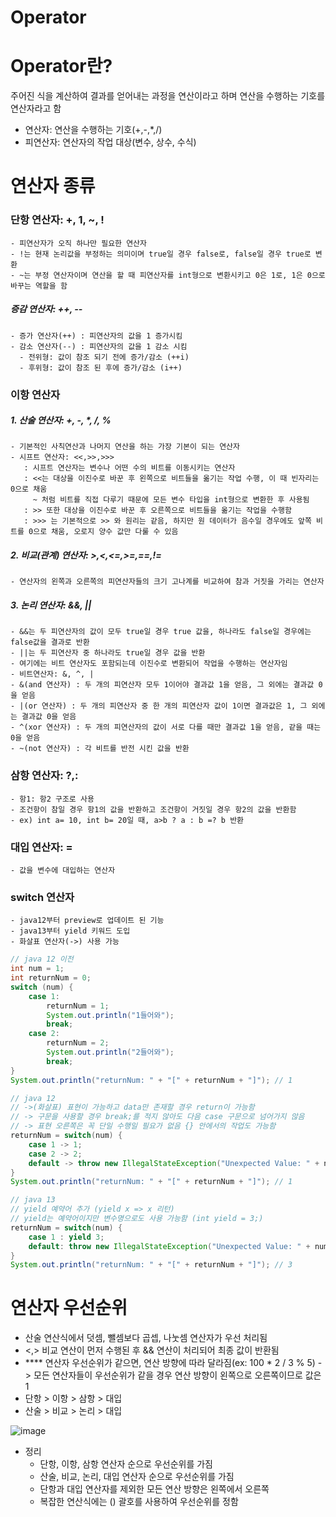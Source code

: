 # Operator
# Operator란?
주어진 식을 계산하여 결과를 얻어내는 과정을 연산이라고 하며 연산을 수행하는 기호를 연산자라고 함
- 연산자: 연산을 수행하는 기호(+,-,*,/)
- 피연산자: 연산자의 작업 대상(변수, 상수, 수식)

# 연산자 종류
### 단항 연산자: +, 1, ~, !
    - 피연산자가 오직 하나만 필요한 연산자
    - !는 현재 논리값을 부정하는 의미이며 true일 경우 false로, false일 경우 true로 변환
    - ~는 부정 연산자이며 연산을 할 때 피연산자를 int형으로 변환시키고 0은 1로, 1은 0으로 바꾸는 역할을 함

##### 증감 연산자: ++, --
    - 증가 연산자(++) : 피연산자의 값을 1 증가시킴
    - 감소 연산자(--) : 피연산자의 값을 1 감소 시킴
      - 전위형: 값이 참조 되기 전에 증가/감소 (++i)
      - 후위형: 값이 참조 된 후에 증가/감소 (i++)

### 이항 연산자
##### 1. 산술 연산자: +, -, *, /, %
    - 기본적인 사칙연산과 나머지 연산을 하는 가장 기본이 되는 연산자
    - 시프트 연산자: <<,>>,>>>
       : 시프트 연산자는 변수나 어떤 수의 비트를 이동시키는 연산자
       : <<는 대상을 이진수로 바꾼 후 왼쪽으로 비트들을 옮기는 작업 수행, 이 때 빈자리는 0으로 채움
         ~ 처럼 비트를 직접 다루기 때문에 모든 변수 타입을 int형으로 변환한 후 사용됨
       : >> 또한 대상을 이진수로 바꾼 후 오른쪽으로 비트들을 옮기는 작업을 수행함
       : >>> 는 기본적으로 >> 와 원리는 같음, 하지만 원 데이터가 음수일 경우에도 앞쪽 비트를 0으로 채움, 오로지 양수 값만 다룰 수 있음

##### 2. 비교(관계) 연산자: >,<,<=,>=,==,!=
    - 연산자의 왼쪽과 오른쪽의 피연산자들의 크기 고나계를 비교하여 참과 거짓을 가리는 연산자

##### 3. 논리 연산자: &&, ||
    - &&는 두 피연산자의 값이 모두 true일 경우 true 값을, 하나라도 false일 경우에는 false값을 결과로 반환
    - ||는 두 피연산자 중 하나라도 true일 경우 값을 반환
    - 여기에는 비트 연산자도 포함되는데 이진수로 변환되어 작업을 수행하는 연산자임
    - 비트연산자: &, ^, |
    - &(and 연산자) : 두 개의 피연산자 모두 1이어야 결과값 1을 얻음, 그 외에는 결과값 0을 얻음
    - |(or 연산자) : 두 개의 피연산자 중 한 개의 피연산자 값이 1이면 결과값은 1, 그 외에는 결과값 0을 얻음
    - ^(xor 연산자) : 두 개의 피연산자의 값이 서로 다를 때만 결과값 1을 얻음, 같을 때는 0을 얻음
    - ~(not 연산자) : 각 비트를 반전 시킨 값을 반환

### 삼항 연산자: ?,:
    - 항1: 항2 구조로 사용
    - 조건항이 참일 경우 항1의 값을 반환하고 조건항이 거짓일 경우 항2의 값을 반환함
    - ex) int a= 10, int b= 20일 때, a>b ? a : b =? b 반환

### 대입 연산자: =
    - 값을 변수에 대입하는 연산자

### switch 연산자
    - java12부터 preview로 업데이트 된 기능
    - java13부터 yield 키워드 도입
    - 화살표 연산자(->) 사용 가능

```java
// java 12 이전
int num = 1;
int returnNum = 0;
switch (num) {
    case 1:
        returnNum = 1;
        System.out.println("1들어와");
        break;
    case 2:
        returnNum = 2;
        System.out.println("2들어와");
        break;
}
System.out.println("returnNum: " + "[" + returnNum + "]"); // 1

// java 12
// ->(화살표) 표현이 가능하고 data만 존재할 경우 return이 가능함
// -> 구문을 사용할 경우 break;를 적지 않아도 다음 case 구문으로 넘어가지 않음
// -> 표현 오른쪽은 꼭 단일 수행일 필요가 없음 {} 안에서의 작업도 가능함
returnNum = switch(num) {
    case 1 -> 1;
    case 2 -> 2;
    default -> throw new IllegalStateException("Unexpected Value: " + num);
}
System.out.println("returnNum: " + "[" + returnNum + "]"); // 1

// java 13
// yield 예약어 추가 (yield x => x 리턴)
// yield는 예약어이지만 변수명으로도 사용 가능함 (int yield = 3;)
returnNum = switch(num) {
    case 1 : yield 3;
    default: throw new IllegalStateException("Unexpected Value: " + num);
}
System.out.println("returnNum: " + "[" + returnNum + "]"); // 3
```

# 연산자 우선순위
- 산술 연산식에서 덧셈, 뺄셈보다 곱셉, 나눗셈 연산자가 우선 처리됨
- <,> 비교 연산이 먼저 수행된 후 && 연산이 처리되어 최종 값이 반환됨
- **** 연산자 우선순위가 같으면, 연산 방향에 따라 달라짐(ex: 100 * 2 / 3 % 5)
    -> 모든 연산자들이 우선순위가 같을 경우 연산 방향이 왼쪽으로 오른쪽이므로 값은 1
- 단항 > 이항 > 삼항 > 대입
- 산술 > 비교 > 논리 > 대입

![image](https://user-images.githubusercontent.com/53419498/114373661-cae40f00-9bbd-11eb-9b37-89f34a18781a.png)    
   
    
- 정리
    - 단항, 이항, 삼항 연산자 순으로 우선순위를 가짐
    - 산술, 비교, 논리, 대입 연산자 순으로 우선순위를 가짐
    - 단항과 대입 연산자를 제외한 모든 연산 방향은 왼쪽에서 오른쪽
    - 복잡한 연산식에는 () 괄호를 사용하여 우선순위를 정함
